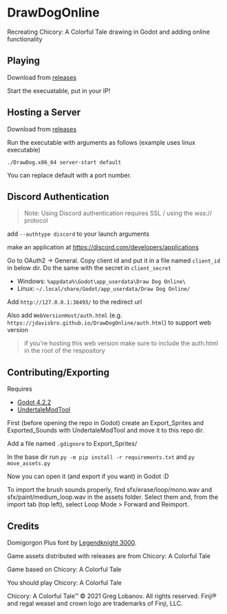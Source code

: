 # DrawDogOnline

Recreating Chicory: A Colorful Tale drawing in Godot and adding online functionality

## Playing

Download from [releases](https://github.com/JdavisBro/DrawDogOnline/releases)

Start the execuatable, put in your IP!

## Hosting a Server

Download from [releases](https://github.com/JdavisBro/DrawDogOnline/releases)

Run the executable with arguments as follows (example uses linux executable)

`./DrawDog.x86_64 server-start default`

You can replace default with a port number.

## Discord Authentication

> Note: Using Discord authentication requires SSL / using the wss:// protocol

add `--authtype discord` to your launch arguments

make an application at https://discord.com/developers/applications

Go to OAuth2 -> General. Copy client id and put it in a file named `client_id` in below dir. Do the same with the secret in `client_secret`

- Windows: `%appdata%\Godot\app_userdata\Draw Dog Online\`
- Linux: `~/.local/share/Godot/app_userdata/Draw Dog Online/`

Add `http://127.0.0.1:38493/` to the redirect url

Also add `WebVersionHost/auth.html` (e.g. `https://jdavisbro.github.io/DrawDogOnline/auth.html`) to support web version

> if you're hosting this web version make sure to include the auth.html in the root of the respository

## Contributing/Exporting

Requires

- [Godot 4.2.2](https://godotengine.org/download/archive/4.2.2-stable/)
- [UndertaleModTool](https://github.com/krzys-h/UndertaleModTool/)

First (before opening the repo in Godot) create an Export_Sprites and Exported_Sounds with UndertaleModTool and move it to this repo dir.

Add a file named `.gdignore` to Export_Sprites/

In the base dir run `py -m pip install -r requirements.txt` and `py move_assets.py`

Now you can open it (and export if you want) in Godot :D

To import the brush sounds properly, find sfx/erase/loop/mono.wav and sfx/paint/medium_loop.wav in the assets folder. Select them and, from the import tab (top left), select Loop Mode > Forward and Reimport.

## Credits

Domigorgon Plus font by [Legendknight 3000](https://www.youtube.com/@Legendknight3000).

Game assets distributed with releases are from Chicory: A Colorful Tale

Game based on Chicory: A Colorful Tale

You should play Chicory: A Colorful Tale

Chicory: A Colorful Tale™ © 2021 Greg Lobanov. All rights reserved. Finji® and regal weasel and crown logo are trademarks of Finji, LLC.
